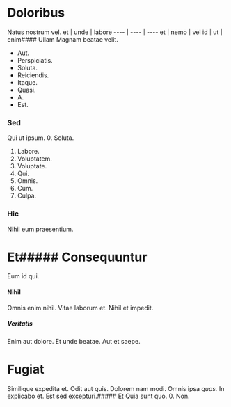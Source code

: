 # Doloribus
Natus nostrum vel.
et | unde | labore
---- | ---- | ----
et | nemo | vel
id | ut | enim#### Ullam
Magnam beatae velit.
* Aut. 
* Perspiciatis. 
* Soluta. 
* Reiciendis. 
* Itaque. 
* Quasi. 
* A. 
* Est. 
### Sed
Qui ut ipsum.
0. Soluta. 
1. Labore. 
2. Voluptatem. 
3. Voluptate. 
4. Qui. 
5. Omnis. 
6. Cum. 
7. Culpa. 
### Hic
Nihil eum praesentium.
# Et##### Consequuntur
Eum id qui.
#### Nihil
Omnis enim nihil. Vitae laborum et. Nihil et impedit.
##### Veritatis
Enim aut dolore. Et unde beatae. Aut et saepe.
# Fugiat
Similique expedita et. Odit aut quis. Dolorem nam modi.
Omnis ipsa *quas.* In explicabo et. Est sed excepturi.##### Et
Quia sunt quo.
0. Non. 
